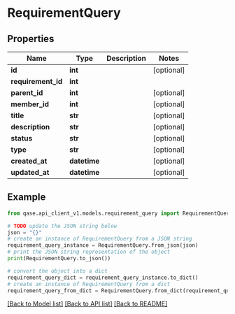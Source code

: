 # RequirementQuery


## Properties

Name | Type | Description | Notes
------------ | ------------- | ------------- | -------------
**id** | **int** |  | [optional] 
**requirement_id** | **int** |  | 
**parent_id** | **int** |  | [optional] 
**member_id** | **int** |  | [optional] 
**title** | **str** |  | [optional] 
**description** | **str** |  | [optional] 
**status** | **str** |  | [optional] 
**type** | **str** |  | [optional] 
**created_at** | **datetime** |  | [optional] 
**updated_at** | **datetime** |  | [optional] 

## Example

```python
from qase.api_client_v1.models.requirement_query import RequirementQuery

# TODO update the JSON string below
json = "{}"
# create an instance of RequirementQuery from a JSON string
requirement_query_instance = RequirementQuery.from_json(json)
# print the JSON string representation of the object
print(RequirementQuery.to_json())

# convert the object into a dict
requirement_query_dict = requirement_query_instance.to_dict()
# create an instance of RequirementQuery from a dict
requirement_query_from_dict = RequirementQuery.from_dict(requirement_query_dict)
```
[[Back to Model list]](../README.md#documentation-for-models) [[Back to API list]](../README.md#documentation-for-api-endpoints) [[Back to README]](../README.md)


